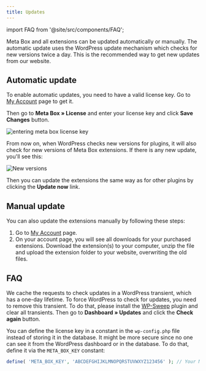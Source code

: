 ```yaml
---
title: Updates
---
```


import FAQ from '@site/src/components/FAQ';

Meta Box and all extensions can be updated automatically or manually. The automatic update uses the WordPress update mechanism which checks for new versions twice a day. This is the recommended way to get new updates from our website.

## Automatic update

To enable automatic updates, you need to have a valid license key. Go to [My Account](https://metabox.io/my-account/) page to get it.

Then go to **Meta Box » License** and enter your license key and click **Save Changes** button.

![entering meta box license key](https://imgur.elightup.com/vybVU36.png)

From now on, when WordPress checks new versions for plugins, it will also check for new versions of Meta Box extensions. If there is any new update, you'll see this:

![New versions](https://imgur.elightup.com/Gul7JuL.png)

Then you can update the extensions the same way as for other plugins by clicking the **Update now** link.

## Manual update

You can also update the extensions manually by following these steps:

1. Go to [My Account](https://metabox.io/my-account/) page.
1. On your account page, you will see all downloads for your purchased extensions. Download the extension(s) to your computer, unzip the file and upload the extension folder to your website, overwriting the old files.

## FAQ

<FAQ question="Why can't I update even with a valid license key?">

We cache the requests to check updates in a WordPress transient, which has a one-day lifetime. To force WordPress to check for updates, you need to remove this transient. To do that, please install the [WP-Sweep](https://wordpress.org/plugins/wp-sweep/) plugin and clear all transients. Then go to **Dashboard » Updates** and click the **Check again** button.

</FAQ>

<FAQ question="Can I define the license key via a constant in wp-config.php?">

You can define the license key in a constant in the `wp-config.php` file instead of storing it in the database. It might be more secure since no one can see it from the WordPress dashboard or in the database. To do that, define it via the `META_BOX_KEY` constant:

```php
define( 'META_BOX_KEY', 'ABCDEFGHIJKLMNOPQRSTUVWXYZ123456' ); // Your Meta Box license key.
```

</FAQ>
